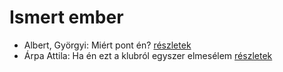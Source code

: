 # Ismert ember

- Albert, Györgyi: Miért pont én? [részletek](_details/%7Bopf.creator%7D.md#id_530)
- Árpa Attila: Ha én ezt a klubról egyszer elmesélem [részletek](_details/%7Bopf.creator%7D.md#id_517)